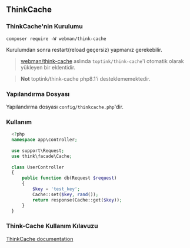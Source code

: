 ## ThinkCache

### ThinkCache'nin Kurulumu
`composer require -W webman/think-cache`

Kurulumdan sonra restart(reload geçersiz) yapmanız gerekebilir.

> [webman/think-cache](https://www.workerman.net/plugin/15) aslında `toptink/think-cache`'i otomatik olarak yükleyen bir eklentidir.

> **Not**
> toptink/think-cache php8.1'i desteklememektedir.

### Yapılandırma Dosyası
Yapılandırma dosyası `config/thinkcache.php`'dir.

### Kullanım
```php
  <?php
  namespace app\controller;
    
  use support\Request;
  use think\facade\Cache;
  
  class UserController
  {
      public function db(Request $request)
      {
          $key = 'test_key';
          Cache::set($key, rand());
          return response(Cache::get($key));
      }
  }
```
  
### Think-Cache Kullanım Kılavuzu
[ThinkCache documentation](https://github.com/top-think/think-cache)
